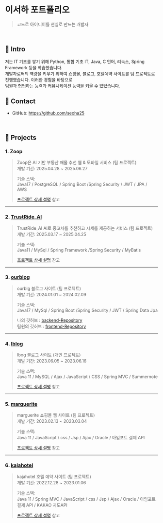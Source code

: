 # 이서하 포트폴리오
>코드로 아이디어를 현실로 만드는 개발자   

</br>

## :pushpin: Intro
저는 IT 기초를 쌓기 위해 Python, 통합 기초 IT, Java, C 언어, 리눅스, Spring Framework 등을 학습했습니다.   
개발자로써의 역량을 키우기 위하여 쇼핑몰, 블로그, 호텔예약 사이트를 팀 프로젝트로 진행했습니다. 이러한 경험을 바탕으로    
팀원과 협업하는 능력과 커뮤니케이션 능력을 키울 수 있었습니다.   


## :pushpin: Contact
- GitHub: https://github.com/seoha25

</br>

## :pushpin: Projects   
### 1. Zoop
>Zoop은 AI 기반 부동산 매물 추천 웹 & 모바일 서비스 (팀 프로젝트)    
>개발 기간: 2025.04.28 ~ 2025.06.27    
>
>기술 스택:   
>Java17 / PostgreSQL / Spring Boot /Spring Security / JWT / JPA / AWS    
>
>[프로젝트 상세 설명](https://github.com/seoha25/zoop.git) 참고   
     

---   

### 2. [TrustRide_AI](https://github.com/seoha25/TrustRide_AI.git)    
>TrustRide_AI AI로 중고차를 추천하고 시세를 제공하는 서비스 (팀 프로젝트)    
>개발 기간: 2025.03.17 ~ 2025.04.25  
>
>기술 스택:   
>Java11 / MySql / Spring Framework /Spring Security / MyBatis 
>
>[프로젝트 상세 설명](https://github.com/seoha25/TrustRide_AI.git) 참고   
     

---   

### 3. [ourblog](https://github.com/seoha25/ourblog.git)    
>ourblg 블로그 사이트 (팀 프로젝트)    
>개발 기간: 2024.01.01 ~ 2024.02.09    
>
>기술 스택:   
>Java17 / MySql / Spring Boot /Spring Security / JWT / Spring Data Jpa    
>
>나의 깃허브 : [backend-Repository](https://github.com/Seoha95/ourblog.git)    
>팀원의 깃허브 : [frontend-Repository](https://github.com/kimnya/ourblog.git)   
     

---     

### 4. [lblog](https://github.com/seoha25/lblog.git)   
>lbog 블로그 사이트 (개인 프로젝트)   
>개발 기간: 2023.06.05 ~ 2023.06.16   
>   
>기술 스택:   
>Java 11 / MySQL / Ajax / JavaScript / CSS / Spring MVC / Summernote   
>   
>[프로젝트 상세 설명](https://github.com/Seoha95/lblog.git) 참고   
   
---    
   
### 5. [marguerite](https://github.com/seoha25/marguerite.git)   
>marguerite 쇼핑몰 웹 사이트 (팀 프로젝트)   
>개발 기간: 2023.02.13 ~ 2023.03.04   
>   
>기술 스택:   
>Java 11 / JavaScript / css / Jsp / Ajax / Oracle / 아임포트 결제 API   
>   
>[프로젝트 상세 설명](https://github.com/Seoha95/marguerite.git) 참고   
   
---   
   
### 6. [kajahotel](https://github.com/seoha25/kajahotel.git)   
>kajahotel 호텔 예약 사이트 (팀 프로젝트)   
>개발 기간: 2022.12.28 ~ 2023.01.06   
>   
>기술 스택:   
>Java 11 / Spring MVC / JavaScript / css / Jsp / Ajax / Oracle / 아임포트 결제 API / KAKAO 지도API   
>   
>[프로젝트 상세 설명](https://github.com/Seoha95/kajahotel.git) 참고   

